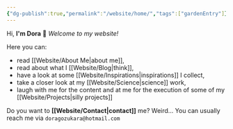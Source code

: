 ```yaml
---
{"dg-publish":true,"permalink":"/website/home/","tags":["gardenEntry"]}
---
```



Hi,  **I'm Dora** 👋
*Welcome to my website!*

Here you can: 
- read [[Website/About Me\|about me]], 
- read about what I [[Website/Blog\|think]],
- have a look at some [[Website/Inspirations\|inspirations]] I collect,
- take a closer look at my [[Website/Science\|science]] work,
- laugh with me for the content and at me for the execution of some of my [[Website/Projects\|silly projects]]

Do you want to **[[Website/Contact\|contact]]** me?
Weird... 
You can usually reach me via `doragozukara@hotmail.com`